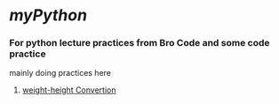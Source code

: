<h1><b><i>myPython</i></b></h1>

<h3>For python lecture practices from Bro Code and some code practice</h3>
<p> mainly doing practices here</p>

<ol>
  <li>
    <a href = "https://github.com/SinathAhmed/myPython/blob/main/weight-heightConvert.py" target="_blank"> weight-height Convertion </a>
  </li>
</ol>
